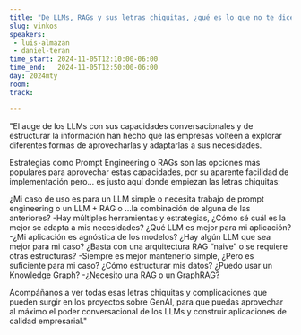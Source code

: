 ```yaml
---
title: "De LLMs, RAGs y sus letras chiquitas, ¿qué es lo que no te dicen de la construcción de una aplicación Gen AI corporativa?"
slug: vinkos
speakers:
 - luis-almazan
 - daniel-teran
time_start: 2024-11-05T12:10:00-06:00
time_end:   2024-11-05T12:50:00-06:00
day: 2024mty
room: 
track: 

---
```


"El auge de los LLMs con sus capacidades conversacionales y de estructurar la información han hecho que las empresas volteen a explorar diferentes formas de aprovecharlas y adaptarlas a sus necesidades.

Estrategias como Prompt Engineering o RAGs son las opciones más populares para aprovechar estas capacidades, por su aparente facilidad de implementación pero… es justo aquí donde empiezan las letras chiquitas:

¿Mi caso de uso es para un LLM simple o necesita trabajo de prompt engineering o un LLM + RAG o …la combinación de alguna de las anteriores?
   -Hay múltiples herramientas y estrategias, ¿Cómo sé cuál es la mejor se adapta a mis necesidades?
¿Qué LLM es mejor para mi aplicación?
  -¿Mi aplicación es agnóstica de los modelos? ¿Hay algún LLM que sea mejor para mi caso?
¿Basta con una arquitectura RAG “naive” o se requiere otras estructuras?
  -Siempre es mejor mantenerlo simple, ¿Pero es suficiente para mi caso?
¿Cómo estructurar mis datos? ¿Puedo usar un Knowledge Graph?
 -¿Necesito una RAG o un GraphRAG?

Acompáñanos a ver todas esas letras chiquitas y complicaciones que pueden surgir en los proyectos sobre GenAI, para que puedas aprovechar al máximo el poder conversacional de los LLMs y construir aplicaciones de calidad empresarial."